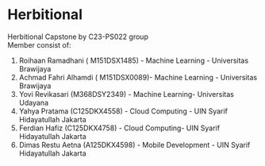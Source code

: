# Herbitional
Herbitional Capstone by C23-PS022 group \
Member consist of: 
1. Roihaan Ramadhani ( M151DSX1485) - Machine Learning - Universitas Brawijaya 
2. Achmad Fahri Alhamdi ( M151DSX0089)- Machine Learning - Universitas Brawijaya 
3. Yovi Revikasari (M368DSY2349) - Machine Learning- Universitas Udayana 
4. Yahya Pratama (C125DKX4558) - Cloud Computing - UIN Syarif Hidayatullah Jakarta 
5. Ferdian Hafiz (C125DKX4758) - Cloud Computing- UIN Syarif Hidayatullah Jakarta 
6. Dimas Restu Aetna (A125DKX4598) - Mobile Development - UIN Syarif Hidayatullah Jakarta
